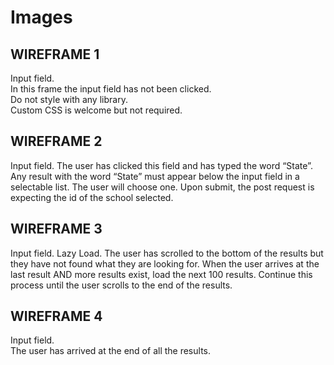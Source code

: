 # Images   

## WIREFRAME 1    
Input field.     
In this frame the input field has not been clicked.     
Do not style with any library.     
Custom CSS is welcome but not required.     

## WIREFRAME 2
Input field.
The user has clicked this field and has typed the word “State”. Any result with the word “State” must appear below the input field in a selectable list. The user will choose one. Upon submit, the post request is expecting the id of the school selected.      

## WIREFRAME 3

Input field. Lazy Load.
The user has scrolled to the bottom of the results but they have not found what they are looking for. When the user arrives at the last result AND more results exist, load the next 100 results. Continue this process until the user scrolls to the end of the results.

## WIREFRAME 4

Input field.     
The user has arrived at the end of all the results.     
